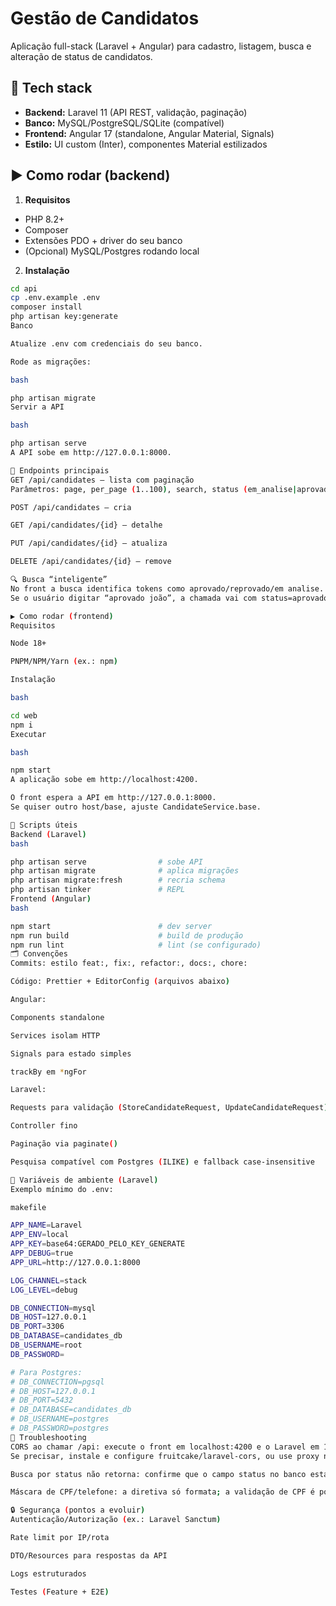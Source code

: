# Gestão de Candidatos

Aplicação full-stack (Laravel + Angular) para cadastro, listagem, busca e alteração de status de candidatos.

## 🔧 Tech stack

- **Backend:** Laravel 11 (API REST, validação, paginação)
- **Banco:** MySQL/PostgreSQL/SQLite (compatível)
- **Frontend:** Angular 17 (standalone, Angular Material, Signals)
- **Estilo:** UI custom (Inter), componentes Material estilizados


## ▶️ Como rodar (backend)

1) **Requisitos**
- PHP 8.2+
- Composer
- Extensões PDO + driver do seu banco
- (Opcional) MySQL/Postgres rodando local

2) **Instalação**
```bash
cd api
cp .env.example .env
composer install
php artisan key:generate
Banco

Atualize .env com credenciais do seu banco.

Rode as migrações:

bash

php artisan migrate
Servir a API

bash

php artisan serve
A API sobe em http://127.0.0.1:8000.

🔗 Endpoints principais
GET /api/candidates — lista com paginação
Parâmetros: page, per_page (1..100), search, status (em_analise|aprovado|reprovado)

POST /api/candidates — cria

GET /api/candidates/{id} — detalhe

PUT /api/candidates/{id} — atualiza

DELETE /api/candidates/{id} — remove

🔍 Busca “inteligente”
No front a busca identifica tokens como aprovado/reprovado/em analise.
Se o usuário digitar “aprovado joão”, a chamada vai com status=aprovado e search=joao.

▶️ Como rodar (frontend)
Requisitos

Node 18+

PNPM/NPM/Yarn (ex.: npm)

Instalação

bash

cd web
npm i
Executar

bash

npm start
A aplicação sobe em http://localhost:4200.

O front espera a API em http://127.0.0.1:8000.
Se quiser outro host/base, ajuste CandidateService.base.

🧪 Scripts úteis
Backend (Laravel)
bash

php artisan serve                # sobe API
php artisan migrate              # aplica migrações
php artisan migrate:fresh        # recria schema
php artisan tinker               # REPL
Frontend (Angular)
bash

npm start                        # dev server
npm run build                    # build de produção
npm run lint                     # lint (se configurado)
🗂️ Convenções
Commits: estilo feat:, fix:, refactor:, docs:, chore:

Código: Prettier + EditorConfig (arquivos abaixo)

Angular:

Components standalone

Services isolam HTTP

Signals para estado simples

trackBy em *ngFor

Laravel:

Requests para validação (StoreCandidateRequest, UpdateCandidateRequest)

Controller fino

Paginação via paginate()

Pesquisa compatível com Postgres (ILIKE) e fallback case-insensitive

📁 Variáveis de ambiente (Laravel)
Exemplo mínimo do .env:

makefile

APP_NAME=Laravel
APP_ENV=local
APP_KEY=base64:GERADO_PELO_KEY_GENERATE
APP_DEBUG=true
APP_URL=http://127.0.0.1:8000

LOG_CHANNEL=stack
LOG_LEVEL=debug

DB_CONNECTION=mysql
DB_HOST=127.0.0.1
DB_PORT=3306
DB_DATABASE=candidates_db
DB_USERNAME=root
DB_PASSWORD=

# Para Postgres:
# DB_CONNECTION=pgsql
# DB_HOST=127.0.0.1
# DB_PORT=5432
# DB_DATABASE=candidates_db
# DB_USERNAME=postgres
# DB_PASSWORD=postgres
🧯 Troubleshooting
CORS ao chamar /api: execute o front em localhost:4200 e o Laravel em 127.0.0.1:8000.
Se precisar, instale e configure fruitcake/laravel-cors, ou use proxy no Angular.

Busca por status não retorna: confirme que o campo status no banco está em_analise|aprovado|reprovado (sem espaço/acentos) e que o front está mapeando corretamente.

Máscara de CPF/telefone: a diretiva só formata; a validação de CPF é por regex (formato), não checagem de dígitos.

🔒 Segurança (pontos a evoluir)
Autenticação/Autorização (ex.: Laravel Sanctum)

Rate limit por IP/rota

DTO/Resources para respostas da API

Logs estruturados

Testes (Feature + E2E)